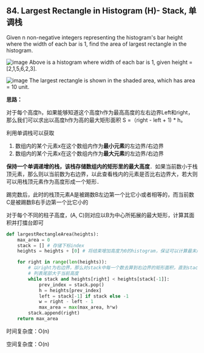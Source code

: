 ## 84. Largest Rectangle in Histogram (H)- Stack, 单调栈

Given n non-negative integers representing the histogram's bar height where the width of each bar is 1, find the area of largest rectangle in the histogram.

![image](https://assets.leetcode.com/uploads/2018/10/12/histogram.png)
Above is a histogram where width of each bar is 1, given height = [2,1,5,6,2,3].

![image](https://assets.leetcode.com/uploads/2018/10/12/histogram_area.png)
The largest rectangle is shown in the shaded area, which has area = 10 unit.

**思路：**

对于每个高度h，如果能够知道这个高度h作为最高高度的左右边界Left和right，那么我们可以求出以高度h作为高的最大矩形面积 S =（right - left + 1) * h。

利用单调栈可以获取

1. 数组内的某个元素x在这个数组内作为**最小元素**的左边界/右边界
2. 数组内的某个元素x在这个数组内作为**最大元素**的左边界/右边界

**保持一个单调递增的栈，该栈存储数组内的矩形里的最大高度**．如果当前数小于栈顶元素，那么则以当前数为右边界，以此查看栈内的元素是否比右边界大，若大则可以用栈顶元素作为高度形成一个矩形．

踢完数后，此时的栈顶元素A是被踢数B左边第一个比它小或者相等的，而当前数C是被踢数B右手边第一个比它小的  

对于每个不同的柱子高度，(A, C)则对应以B为中心所拓展的最大矩形，计算其面积并打擂台即可

```python
def largestRectangleArea(heights):
	max_area = 0
	stack = [] # 存储下标index
	heights = heights + [0] # 将结束增加高度为0的histogram，保证可以计算最末尾的矩形

	for right in range(len(heights)): 
        # 以right为右边界，那么对stack中每一个数去算到右边界的矩形面积，直到stack当中的下标对应的高度比right对应的高度要矮
        # 列表尾部大于当前高度
		while stack and heights[right] < heights[stack[-1]]:
			prev_index = stack.pop() 
			h = heights[prev_index]
            left = stack[-1] if stack else -1
			w = right - left - 1
			max_area = max(max_area, h*w)
		stack.append(right)
	return max_area

```

时间复杂度：O(n)

空间复杂度：O(n)